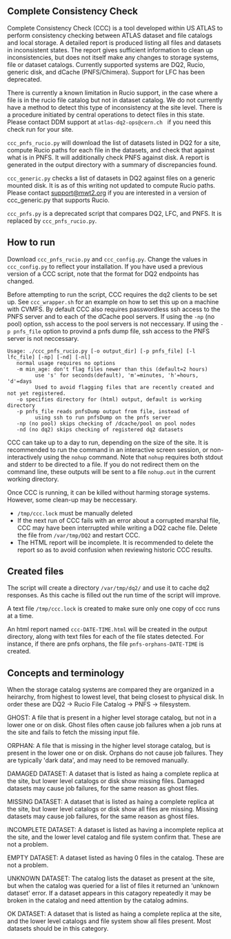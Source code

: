 Complete Consistency Check
---

Complete Consistency Check (CCC) is a tool developed within US ATLAS to
perform consistency checking between ATLAS dataset and file catalogs and local storage. A
detailed report is produced listing all files and datasets in inconsistent states. The report
gives sufficient information to clean up inconsistencies, but does not itself make any changes
to storage systems, file or dataset catalogs.  Currently supported systems are DQ2, 
Rucio, generic disk, and dCache (PNFS/Chimera).  Support for LFC has been deprecated.

There is currently a known limitation in Rucio support, in the case where a file is in the rucio file catalog but not in dataset catalog.  We do not currently have a method to detect this type of inconsistency at the site level.  There is a procedure initiated by central operations to detect files in this state.  Please contact DDM support at `atlas-dq2-ops@cern.ch ` if you need this check run for your site.

`ccc_pnfs_rucio.py` will download the list of datasets listed in DQ2 for a site, compute
Rucio paths for each file in the datasets, and check that against what is in PNFS. It will 
additionally check PNFS against disk. A report is generated in the output directory with a 
summary of discrepancies found.

`ccc_generic.py` checks a list of datasets in DQ2 against files on a generic mounted disk. It
is as of this writing not updated to compute Rucio paths.  Please contact support@mwt2.org
if you are interested in a version of ccc_generic.py that supports Rucio.

`ccc_pnfs.py` is a deprecated script that compares DQ2, LFC, and PNFS.  It is replaced by
`ccc_pnfs_rucio.py`.


How to run
----------

Download `ccc_pnfs_rucio.py` and `ccc_config.py`.  Change the values in `ccc_config.py` to reflect your installation. If you have used a previous version of a CCC script, note that the format for DQ2 endpoints has changed.

Before attempting to run the script, CCC requires the dq2 clients to be set up. See `ccc_wrapper.sh` for an example on how to set this up on a machine with CVMFS.  By default CCC also requires passwordless ssh access to the PNFS server and to each of the dCache pool servers.  If using the `-np` (no pool) option, ssh access to the pool servers is not neccessary.  If using the `-p pnfs_file` option to provind a pnfs dump file, ssh access to the PNFS server is not neccessary.

```
Usage: ./ccc_pnfs_rucio.py [-o output_dir] [-p pnfs_file] [-l lfc_file] [-np] [-nd] [-nl]
   normal usage requires no options
   -m min_age: don't flag files newer than this (default=2 hours)
         use 's' for seconds(default), 'm'=minutes, 'h'=hours, 'd'=days
         Used to avoid flagging files that are recently created and not yet registered.
   -o specifies directory for (html) output, default is working directory
   -p pnfs_file reads pnfsDump output from file, instead of 
         using ssh to run pnfsDump on the pnfs server
   -np (no pool) skips checking of /dcache/pool on pool nodes
   -nd (no dq2) skips checking of registered dq2 datasets
```

CCC can take up to a day to run, depending on the size of the site.  It is recommended to run the command in an interactive screen session, or non-interactively using the `nohup` command. Note that `nohup` requires both stdout and stderr to be directed to a file. If you do not redirect them on the command line, these outputs will be sent to a file `nohup.out` in the current working directory.

Once CCC is running, it can be killed without harming storage systems. However, some clean-up
may be neccessary.

- `/tmp/ccc.lock` must be manually deleted
- If the next run of CCC fails with an error about a corrupted marshal file, CCC may have been interrupted while writing a DQ2 cache file.  Delete the file from `/var/tmp/DQ2` and restart CCC.
- The HTML report will be incomplete. It is recommended to delete the report so as to avoid confusion when reviewing historic CCC results.


Created files
-------------

The script will create a directory `/var/tmp/dq2/` and use it to cache dq2 responses. As this cache is 
filled out the run time of the script will improve.

A text file `/tmp/ccc.lock` is created to make sure only one copy of ccc runs at a time.

An html report named `ccc-DATE-TIME.html` will be created in the output directory, along with text files
for each of the file states detected. For instance, if there are pnfs orphans, the file `pnfs-orphans-DATE-TIME`
is created.

Concepts and terminology
------------------------

When the storage catalog systems are compared they are organized in a heirarchy, from highest to lowest
level, that being closest to physical disk.  In order these are DQ2 -> Rucio File Catalog ->
PNFS -> filesystem.  

GHOST: A file that is present in a higher level storage catalog, but not in a lower one or on disk.
Ghost files often cause job failures when a job runs at the site and fails to fetch the missing input
file.

ORPHAN: A file that is missing in the higher level storage catalog, but is present in the lower one or
on disk.  Orphans do not cause job failures.  They are typically 'dark data', and may need to be
removed manually.  

DAMAGED DATASET: A dataset that is listed as haing a complete replica at the site, but lower level
catalogs or disk show missing files.  Damaged datasets may cause job failures, for the same reason
as ghost files.

MISSING DATASET: A dataset that is listed as haing a complete replica at the site, but lower level
catalogs or disk show all files are missing.  Missing datasets may cause job failures, for the same reason
as ghost files.

INCOMPLETE DATASET: A dataset is listed as having a incomplete replica at the site, and the lower
level catalog and file system confirm that.  These are not a problem. 

EMPTY DATASET: A dataset listed as having 0 files in the catalog. These are not a problem.

UNKNOWN DATASET: The catalog lists the dataset as present at the site, but when the catalog was
queried for a list of files it returned an 'unknown dataset' error.  If a dataset appears in this
catagory repeatedly it may be broken in the catalog and need attention by the catalog admins.

OK DATASET:  A dataset that is listed as haing a complete replica at the site, and the lower level
catalogs and file system show all files present. Most datasets should be in this category.
